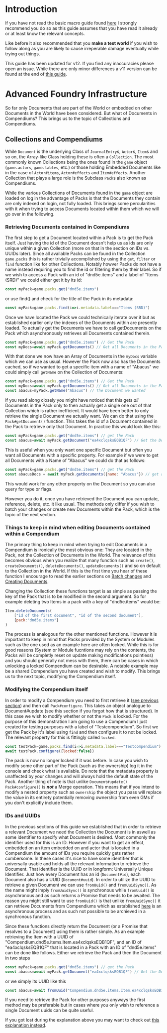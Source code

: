 # Introduction
If you have not read the basic macro guide found [here](https://github.com/GamerFlix/foundryvtt-api-guide/blob/main/macro_guide.md) I strongly recommend you do so as this guide assumes that you have read it already or at least know the relevant concepts.

Like before it also recommended that you **make a test world** if you wish to follow along as you are likely to cause irreperable damage eventually while trying out things.

This guide has been updated for v12. If you find any inaccuracies please open an issue. 
While there are only minor differences a v11 version can be found at the end of [this guide](https://github.com/GamerFlix/foundryvtt-api-guide/blob/v11/macro_guide.md).

# Advanced Foundry Infrastructure

So far only Documents that are part of the World or embedded on other Documents in the World have been considered. But what of Documents in Compendiums? This brings us to the topic of Collections and Compendiums.

## Collections and Compendiums

While `Document` is the underlying Class of `JournalEntry`s, `Actor`s, `Item`s and so on, the Array-like Class holding these is often a `Collection`. The most commonly known Collections being the ones found in the `game` object (`game.actors`, `game.tables`, etc.) or those holding Embedded Documents like in the case of `Actor#items`, `Actor#effects` and `Item#effects`.
Another Collection that plays a large role is the Subclass `Pack`s also known as Compendiums.

While the various Collections of Documents found in the `game` object are loaded on log in the advantage of Packs is that the Documents they contain are only indexed on login, not fully loaded. This brings some percularities with it when trying to access Documents located within them which we will go over in the following.

### Retrieving Documents contained in Compendiums
The first step to get a Document located within a Pack is to get the Pack itself. Just having the id of the Document doesn't help us as ids are only unique within a given Collection (more on that in the section on IDs vs. UUIDs later). Since all available Packs can be found in the Collection `game.packs` this is rather trivially accomplished by using the `get`, `filter` or `find` function like for other Collections. Notably howver Packs do not have a name instead requiring you to find the id or filtering them by their label.
So if we wish to access a Pack with an id of "dnd5e.items" and a label of "Items (SRD)" we could either get it by its id:
```js
const myPack=game.packs.get("dnd5e.items")
```
or use find() and check for the title of the Pack in its metadata:
```js
const myPack=game.packs.find(i=>i.metadata.label==="Items (SRD)")
```
Once we have located the Pack we could technically iterate over it but as established earlier only the indexes of the Documents within are presently loaded. To actually get the Documents we have to call getDocuments on the Pack which asynchronously retrieves all Documents contained therein.
```js
const myPack=game.packs.get("dnd5e.items") // Get the Pack
const myDocs=await myPack.getDocuments() // Get all Documents in the Pack
```
With that done we now have an Array of Documents in the `myDocs` variable which we can use as usual. However the Pack now also has the Documents cached, so if we wanted to get a specific item with a name of "Abacus" we could simply call `getName` on the Collection of Documents:
```js
const myPack=game.packs.get("dnd5e.items") // Get the Pack
const myDocs=await myPack.getDocuments() // Get all Documents in the Pack technically don't need to save it to a variable
const abacus=myPack.getName("Abacus") // The Document we wanted
```
If you read along closely you might have noticed that this gets *all* Documents in the Pack only to then actually get a single one out of that Collection which is rather inefficient. It would have been better to only retrieve the single Document we actually want. We can do that using the `Pack#getDocument()` function. This takes the id of a Document contained in the Pack to retrieve only that Document. In practice this would look like this:

```js
const myPack=game.packs.get("dnd5e.items") // get the Pack
const abacus=await myPack.getDocument("ea4xclqsksEQB1QF") // Get the Document by its id
```

This is useful when you only want one specific Document but often you want all Documents with a specific property. For example if we were to get all Documents with a Name of "Abacus" we could do that as follows:

```js
const myPack=game.packs.get("dnd5e.items") // get the Pack
const abacusDocs = await myPack.getDocuments({name: "Abacus"}) // get all Documents with a name of Abacus
```

This would work for any other property on the Document so you can also query for type or flags.

However you do it, once you have retrieved the Document you can update, reference, delete, etc. it like usual. The methods only differ if you wish to batch your changes or create new Documents within the Pack, which is the topic of the next section.

### Things to keep in mind when editing Documents contained within a Compendium
The primary thing to keep in mind when trying to edit Documents in a Compendium is ironically the most obvious one: They are located in the Pack, not the Collection of Documents in the World. The relevance of this becomes obvious when you realize that many function such as `create()`, `createDocuments()`, `deleteDocuments()`, `updateDocuments()` and so on default to the Collection in the World. If this is the first time you hear of these function I encourage to read the earlier sections on [Batch changes](https://github.com/GamerFlix/foundryvtt-api-guide/blob/main/macro_guide.md#batch-changes) and [Creating Documents](https://github.com/GamerFlix/foundryvtt-api-guide/blob/main/macro_guide.md#creating-documents).

Changing the Collection these functions target is as simple as passing the key of the Pack that is to be modified in the second argument. So for example deleting two Items in a pack with a key of "dnd5e.items" would be:
```js
Item.deleteDocuments(
    ["id of the first document", "id of the second document"],
    {pack:"dnd5e.items"}
)
```
The process is analogous for the other mentioned functions. However it is important to keep in mind that Packs provided by the System or Modules such as the one used as an example here are often locked. While this is for good reasons (System or Module fucntions may rely on the contents, the Packs will be completly reset on update making modifications pointless) and you should generally not mess with them, there can be cases in which unlocking a locked Compendium can be desirable. A notable example may be a shared Compendium you have created and wish to modify. This brings us to the next topic, modifying the Compendium itself.

### Modifying the Compendium itself
In order to modify a Compendium you need to first retrieve it ([see previous section](https://github.com/GamerFlix/foundryvtt-api-guide/blob/main/macro_guide.md#retrieving-documents-contained-in-compendiums)) and then call `Pack#configure`. This takes an object analogue to Document#update (see this section if you forgot how that is structured). In this case we wish to modify whether or not the `Pack` is locked. 
For the purpose of this demonstration I am going to use a Compendium I just created for testing purposes with a label of "Testcompendium". So first we get the Pack by it's label using `find` and then configure it to not be locked. The relevant property for this is fittingly called `locked`.
```js
const testPack=game.packs.find(i=>i.metadata.label==="Testcompendium")
await testPack.configure({locked:false})
```
The pack is now no longer locked if it was before. In case you wish to modify some other part of the Pack (such as the ownership) log it in the console and check what is available. Do note that the metadata property is unaffected by your changes and will always hold the default state of the Pack. Another thing of note is that unlike `Document#update()` `Pack#configure()` is ***not*** a Merge operation. This means that if you intend to modify a nested property such as `ownership` the object you pass will replace the value in its entirety potentially removing ownership from even GMs if you don't explicitly include them.

### IDs and UUIDs
In the previous sections of this guide we established that in order to retrieve a relevant Document we need the Collection the Document is in aswell as some identifier to specify what Document is desired. Most commonly the identifier used for this is an ID. However if you want to get an effect, embedded on an item embedded on and actor that is located in a Compendium the amount of IDs you require quickly gets rather cumbersome. In these cases it's nice to have some identifier that is universally usable and holds all the relevant information to retrieve the Document. That identifier is the UUID or in longform: Universally Unique Identifier. Just how every Document has an id (`Document#id`), each Document also has a UUID (`Document#uuid`). In order to utilize the UUID to retrieve a given Document we can use `fromUuid()` and `fromUuidSync()`.
As the name might imply `fromUuidSync()` is synchronous while `fromUuid()` is asynchronous and as such returns a Promise that needs to be awaited. The reason you might still want to use `fromUuid()` is that unlike `fromUuidSync()` it can retrieve Documents from Compendiums which as established [here](https://github.com/GamerFlix/foundryvtt-api-guide/blob/main/macro_guide.md#retrieving-documents-contained-in-compendiums) is an asynchronous process and as such not possible to be archieved in a synchronous function.

Since these functions directly return the Document (or a Promise that resolves to a Document) using them is rather simple. As an example retrieving the Item with a UUID of "Compendium.dnd5e.items.Item.ea4xclqsksEQB1QF", and an  ID of "ea4xclqsksEQB1QF" that is located in a Pack with an ID of "dnd5e.items" can be done like follows. Either we retrieve the Pack and then the Document in two steps
```js
const myPack=game.packs.get("dnd5e.items") // get the Pack
const abacus=await myPack.getDocument("ea4xclqsksEQB1QF") // Get the Document by its id
```
or we simply its UUID like this
```js
const abacus=await fromUuid("Compendium.dnd5e.items.Item.ea4xclqsksEQB1QF")
```
If you need to retrieve the Pack for other purposes anyways the first method may be preferable but in cases where you only wish to reference a single Document uuids can be quite useful.

If you got lost during the explanation above you may want to check out [this explanation instead](https://mxzf.gitlab.io/foundry-info/documents/#document-ids).
